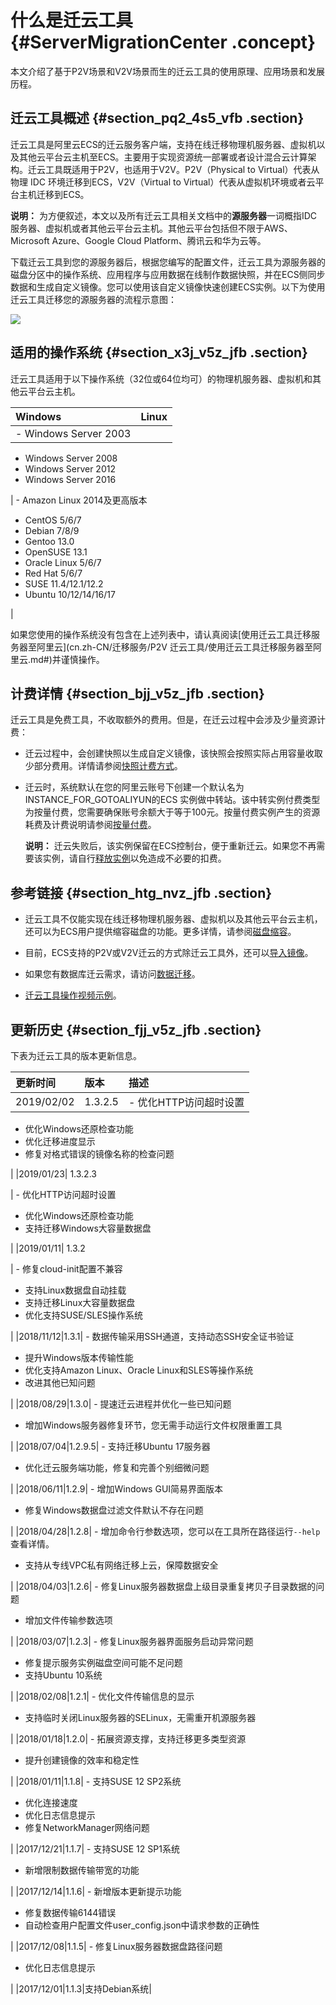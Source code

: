 # 什么是迁云工具 {#ServerMigrationCenter .concept}

本文介绍了基于P2V场景和V2V场景而生的迁云工具的使用原理、应用场景和发展历程。

## 迁云工具概述 {#section_pq2_4s5_vfb .section}

迁云工具是阿里云ECS的迁云服务客户端，支持在线迁移物理机服务器、虚拟机以及其他云平台云主机至ECS。主要用于实现资源统一部署或者设计混合云计算架构。迁云工具既适用于P2V，也适用于V2V。P2V（Physical to Virtual）代表从物理 IDC 环境迁移到ECS，V2V（Virtual to Virtual）代表从虚拟机环境或者云平台主机迁移到ECS。

**说明：** 为方便叙述，本文以及所有迁云工具相关文档中的**源服务器**一词概指IDC服务器、虚拟机或者其他云平台云主机。其他云平台包括但不限于AWS、Microsoft Azure、Google Cloud Platform、腾讯云和华为云等。

下载迁云工具到您的源服务器后，根据您编写的配置文件，迁云工具为源服务器的磁盘分区中的操作系统、应用程序与应用数据在线制作数据快照，并在ECS侧同步数据和生成自定义镜像。您可以使用该自定义镜像快速创建ECS实例。以下为使用迁云工具迁移您的源服务器的流程示意图：

![](http://static-aliyun-doc.oss-cn-hangzhou.aliyuncs.com/assets/img/9832/155254643038238_zh-CN.png)

## 适用的操作系统 {#section_x3j_v5z_jfb .section}

迁云工具适用于以下操作系统（32位或64位均可）的物理机服务器、虚拟机和其他云平台云主机。

|Windows|Linux|
|:------|:----|
| -   Windows Server 2003
-   Windows Server 2008
-   Windows Server 2012
-   Windows Server 2016

 | -   Amazon Linux 2014及更高版本
-   CentOS 5/6/7
-   Debian 7/8/9
-   Gentoo 13.0
-   OpenSUSE 13.1
-   Oracle Linux 5/6/7
-   Red Hat 5/6/7
-   SUSE 11.4/12.1/12.2
-   Ubuntu 10/12/14/16/17

 |

如果您使用的操作系统没有包含在上述列表中，请认真阅读[使用迁云工具迁移服务器至阿里云](cn.zh-CN/迁移服务/P2V 迁云工具/使用迁云工具迁移服务器至阿里云.md#)并谨慎操作。

## 计费详情 {#section_bjj_v5z_jfb .section}

迁云工具是免费工具，不收取额外的费用。但是，在迁云过程中会涉及少量资源计费：

-   迁云过程中，会创建快照以生成自定义镜像，该快照会按照实际占用容量收取少部分费用。详情请参阅[快照计费方式](../../../../../cn.zh-CN/产品定价/快照计费方式.md#)。

-   迁云时，系统默认在您的阿里云账号下创建一个默认名为INSTANCE\_FOR\_GOTOALIYUN的ECS 实例做中转站。该中转实例付费类型为按量付费，您需要确保账号余额大于等于100元。按量付费实例产生的资源耗费及计费说明请参阅[按量付费](../../../../../cn.zh-CN/产品定价/按量付费.md#)。

    **说明：** 迁云失败后，该实例保留在ECS控制台，便于重新迁云。如果您不再需要该实例，请自行[释放实例](../../../../../cn.zh-CN/实例/实例生命周期/释放实例.md#)以免造成不必要的扣费。


## 参考链接 {#section_htg_nvz_jfb .section}

-   迁云工具不仅能实现在线迁移物理机服务器、虚拟机以及其他云平台云主机，还可以为ECS用户提供缩容磁盘的功能。更多详情，请参阅[磁盘缩容](cn.zh-CN/最佳实践/磁盘缩容.md#)。

-   目前，ECS支持的P2V或V2V迁云的方式除迁云工具外，还可以[导入镜像](../../../../../cn.zh-CN/镜像/自定义镜像/导入镜像/导入镜像必读.md#)。

-   如果您有数据库迁云需求，请访问[数据迁移](https://help.aliyun.com/document_detail/26594.html)。

-    [迁云工具操作视频示例](https://help.aliyun.com/video_detail/67824.html)。

## 更新历史 {#section_fjj_v5z_jfb .section}

下表为迁云工具的版本更新信息。

|更新时间|版本|描述|
|:---|:-|:-|
|2019/02/02|1.3.2.5| -   优化HTTP访问超时设置
-   优化Windows还原检查功能
-   优化迁移进度显示
-   修复对格式错误的镜像名称的检查问题

 |
|2019/01/23| 1.3.2.3

 | -   优化HTTP访问超时设置
-   优化Windows还原检查功能
-   支持迁移Windows大容量数据盘

 |
|2019/01/11| 1.3.2

 | -   修复cloud-init配置不兼容
-   支持Linux数据盘自动挂载
-   支持迁移Linux大容量数据盘
-   优化支持SUSE/SLES操作系统

 |
|2018/11/12|1.3.1| -   数据传输采用SSH通道，支持动态SSH安全证书验证
-   提升Windows版本传输性能
-   优化支持Amazon Linux、Oracle Linux和SLES等操作系统
-   改进其他已知问题

 |
|2018/08/29|1.3.0| -   提速迁云进程并优化一些已知问题
-   增加Windows服务器修复环节，您无需手动运行文件权限重置工具

 |
|2018/07/04|1.2.9.5| -   支持迁移Ubuntu 17服务器
-   优化迁云服务端功能，修复和完善个别细微问题

 |
|2018/06/11|1.2.9| -   增加Windows GUI简易界面版本
-   修复Windows数据盘过滤文件默认不存在问题

 |
|2018/04/28|1.2.8| -   增加命令行参数选项，您可以在工具所在路径运行`--help`查看详情。
-   支持从专线VPC私有网络迁移上云，保障数据安全

 |
|2018/04/03|1.2.6| -   修复Linux服务器数据盘上级目录重复拷贝子目录数据的问题
-   增加文件传输参数选项

 |
|2018/03/07|1.2.3| -   修复Linux服务器界面服务启动异常问题
-   修复提示服务实例磁盘空间可能不足问题
-   支持Ubuntu 10系统

 |
|2018/02/08|1.2.1| -   优化文件传输信息的显示
-   支持临时关闭Linux服务器的SELinux，无需重开机源服务器

 |
|2018/01/18|1.2.0| -   拓展资源支撑，支持迁移更多类型资源
-   提升创建镜像的效率和稳定性

 |
|2018/01/11|1.1.8| -   支持SUSE 12 SP2系统
-   优化连接速度
-   优化日志信息提示
-   修复NetworkManager网络问题

 |
|2017/12/21|1.1.7| -   支持SUSE 12 SP1系统
-   新增限制数据传输带宽的功能

 |
|2017/12/14|1.1.6| -   新增版本更新提示功能
-   修复数据传输6144错误
-   自动检查用户配置文件user\_config.json中请求参数的正确性

 |
|2017/12/08|1.1.5| -   修复Linux服务器数据盘路径问题
-   优化日志信息提示

 |
|2017/12/01|1.1.3|支持Debian系统|

